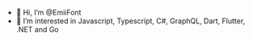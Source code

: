 - 👋 Hi, I’m @EmiiFont
- 👀 I’m interested in Javascript, Typescript, C#, GraphQL, Dart, Flutter, .NET and Go

<!---
EmiiFont/EmiiFont is a ✨ special ✨ repository because its `README.md` (this file) appears on your GitHub profile.
You can click the Preview link to take a look at your changes.
--->

